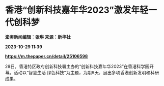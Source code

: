 # 香港“创新科技嘉年华2023”激发年轻一代创科梦
**澎湃新闻编辑：张琳 来源：新华社**

**2023-10-29 11:39**

**https://m.thepaper.cn/detail/25106598**

28日，香港特区政府创新科技署主办的“创新科技嘉年华2023”在香港科学园开幕。活动以“智慧生活 绿色科技”为主题，为期9天，展出多项香港创新发明和科研成果。